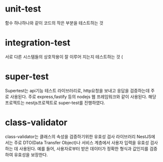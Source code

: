 # unit-test
함수 하나하나와 같이 코드의 작은 부분을 테스트하는 것 

# integration-test
서로 다른 시스템들의 상호작용이 잘 이루어 지는지 테스트하는 것 ( 

# super-test
Supertest는 api기능 테스트 라이브러리로, http요청을 보내고 응답을 검증하는데 주로 사용된다. 
주로 express,fastify 등의 nodejs 웹 프레임워크와 같이 사용된다. 해당 프로젝트는 nestjs프로젝트로 super-test를 진행하였다.

# class-validator
class-validator는 클래스의 속성을 검증하기위한 유효성 검사 라이브러리 NestJS에서는 주로 DTO(Data Transfer Object)나 서비스 계층에서 사용자 입력을 유효성 검사하는 데 사용된다.
예를 들어, 사용자로부터 받은 데이터가 정확한 형식과 값인지를 검증하여 유효성을 보장한다.
